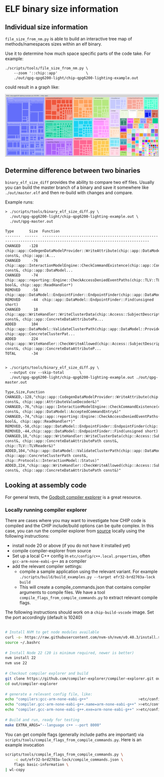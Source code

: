 # ELF binary size information

## Individual size information

`file_size_from_nm.py` is able to build an interactive tree map of
methods/namespaces sizes within an elf binary.

Use it to determine how much space specific parts of the code take. For example:

```
./scripts/tools/file_size_from_nm.py \
    --zoom '::chip::app'             \
    ./out/qpg-qpg6200-light/chip-qpg6200-lighting-example.out
```

could result in a graph like:

![image](./FileSizeOutputExample.png)

## Determine difference between two binaries

`binary_elf_size_diff` provides the ability to compare two elf files. Usually
you can build the master branch of a binary and save it somewhere like
`./out/master.elf` and then re-build with changes and compare.

Example runs:

```
> ./scripts/tools/binary_elf_size_diff.py \
  ./out/qpg-qpg6200-light/chip-qpg6200-lighting-example.out \
  ./out/qpg-master.out

Type       Size  Function
-------  ------  -----------------------------------------------------------------------------------------------------------------------
CHANGED    -128  chip::app::CodegenDataModelProvider::WriteAttribute(chip::app::DataModel::WriteAttributeRequest const&, chip::app::A...
CHANGED     -76  chip::app::InteractionModelEngine::CheckCommandExistence(chip::app::ConcreteCommandPath const&, chip::app::DataModel...
CHANGED     -74  chip::app::reporting::Engine::CheckAccessDeniedEventPaths(chip::TLV::TLVWriter&, bool&, chip::app::ReadHandler*)
REMOVED     -58  chip::app::DataModel::EndpointFinder::EndpointFinder(chip::app::DataModel::ProviderMetadataTree*)
REMOVED     -44  chip::app::DataModel::EndpointFinder::Find(unsigned short)
CHANGED      18  chip::app::WriteHandler::WriteClusterData(chip::Access::SubjectDescriptor const&, chip::app::ConcreteDataAttributePa...
ADDED       104  chip::app::DataModel::ValidateClusterPath(chip::app::DataModel::ProviderMetadataTree*, chip::app::ConcreteClusterPat...
ADDED       224  chip::app::WriteHandler::CheckWriteAllowed(chip::Access::SubjectDescriptor const&, chip::app::ConcreteDataAttributeP...
TOTAL       -34


```

```
> ./scripts/tools/binary_elf_size_diff.py \
  --output csv --skip-total       \
  ./out/qpg-qpg6200-light/chip-qpg6200-lighting-example.out ./out/qpg-master.out

Type,Size,Function
CHANGED,-128,"chip::app::CodegenDataModelProvider::WriteAttribute(chip::app::DataModel::WriteAttributeRequest const&, chip::app::AttributeValueDecoder&)"
CHANGED,-76,"chip::app::InteractionModelEngine::CheckCommandExistence(chip::app::ConcreteCommandPath const&, chip::app::DataModel::AcceptedCommandEntry&)"
CHANGED,-74,"chip::app::reporting::Engine::CheckAccessDeniedEventPaths(chip::TLV::TLVWriter&, bool&, chip::app::ReadHandler*)"
REMOVED,-58,chip::app::DataModel::EndpointFinder::EndpointFinder(chip::app::DataModel::ProviderMetadataTree*)
REMOVED,-44,chip::app::DataModel::EndpointFinder::Find(unsigned short)
CHANGED,18,"chip::app::WriteHandler::WriteClusterData(chip::Access::SubjectDescriptor const&, chip::app::ConcreteDataAttributePath const&, chip::TLV::TLVReader&)"
ADDED,104,"chip::app::DataModel::ValidateClusterPath(chip::app::DataModel::ProviderMetadataTree*, chip::app::ConcreteClusterPath const&, chip::Protocols::InteractionModel::Status)"
ADDED,224,"chip::app::WriteHandler::CheckWriteAllowed(chip::Access::SubjectDescriptor const&, chip::app::ConcreteDataAttributePath const&)"

```

## Looking at assembly code

For general tests, the [Godbolt compiler explorer](https://godbolt.org) is a great resource.

### Locally running compiler explorer

There are cases where you may want to investigate how CHIP code is compiled
and the CHIP include/build options can be quite complex. In this case, you
can run the compiler explorer from
[source](https://github.com/compiler-explorer/compiler-explorer) locally
using the following instructions:

- install node 20 or above (if you do not have it installed yet)
- compile compiler-explorer from source
- Set up a local C++ config in `etc/config/c++.local.properties`, often `gcc-arm-none-eabi-g++` as a compiler
- add the relevant compiler settings:
  - compile a sample application using the relevant variant. For example
    `./scripts/build/build_examples.py --target efr32-brd2703a-lock build`
  - This will create a compile_commands.json that contains compiler arguments
    to compile files. We have a tool `compile_flags_from_compile_commands.py`
    to extract relevant compile flags.

The following instructions should work on a `chip-build-vscode` image. Set the
port accordingly (default is 10240)

```sh

# Install NVM to get node modules available
curl -o- https://raw.githubusercontent.com/nvm-sh/nvm/v0.40.3/install.sh | bash
source ~/.bashrc

# Install Node 22 (20 is minimum required, newer is better)
nvm install 22
nvm use 22

# Checkout compiler explorer and build
git clone https://github.com/compiler-explorer/compiler-explorer.git out/compiler-explorer
cd out/compiler-explorer

# generate a relevant config file, like:
echo "compilers:gcc-arm-none-eabi-g++"                       >etc/config/c++.local.properties
echo "compiler.gcc-arm-none-eabi-g++.name=arm-none-eabi-g++" >>etc/config/c++.local.properties
echo "compiler.gcc-arm-none-eabi-g++.exe=arm-none-eabi-g++" >>etc/config/c++.local.properties

# Build and run, ready for testing
make EXTRA_ARGS="--language c++ --port 8000"
```

You can get compile flags (generally include paths are important) via
`scripts/tools/compile_flags_from_compile_commands.py`. Here is an
example invocation

```sh
scripts/tools/compile_flags_from_compile_commands.py \
    -c out/efr32-brd2703a-lock/compile_commands.json \
    flags basic-information \
| wl-copy
```

